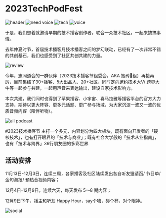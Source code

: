 # 2023TechPodFest
![header](Images/header.png)
![need voice](Images/need_voice.png)
![tech](Images/tech.png)
![voice](Images/voice.png)

于是，我们想着就邀请早期的技术播客创作者，联合一众技术社区，一起来搞搞事情。

去年仲夏时节，首届技术播客月技术播客之间的梦幻联动，已经有了一次非常不错的共创基石，我们也感受到了社区共创共建的力量。

![review](Images/activity_2022_review.png)

今年，志同道合的一群伙伴（2023技术播客节组委会，AKA 搬砖🧱组）再接再厉，目前集结了30+播客、5大出品人、20+社区，同时定向邀约技术大V/ 跨界大牛等一起参与共建，一起用声音来表达输出，建设自家技术影响力。

本次共建，我们同时也得到了苹果播客、小宇宙、喜马拉雅等播客平台的官方大力支持，期待以更大阵容、更多元话题、更广参与场域，为大家沉淀一波又一波的优质音频内容（陪伴听物）。

![all podcast](Images/all_podcasts.png)

#2023技术播客节 主打一个多元，内容划分为四大板块，既有面向开发者的「硬核技术」，也有打开眼界的「技术与商业」；既有社会大学般的「技术从业指南」，也有「技术与跨界」36行朋友圈的多彩世界

## 活动安排
11月13日-12月3日，连续三周，各家播客及社区陆续发出各自听友邀请函/ 节目单/ 金句海报/ 预热音视频内容；

12月4日-12月9日，连续六天，每天发布 5～8 期内容；

12月9日下午，播主和听友 Happy Hour，say个嗨，碰个杯，对个眼神。

![social](Images/social.jpeg)